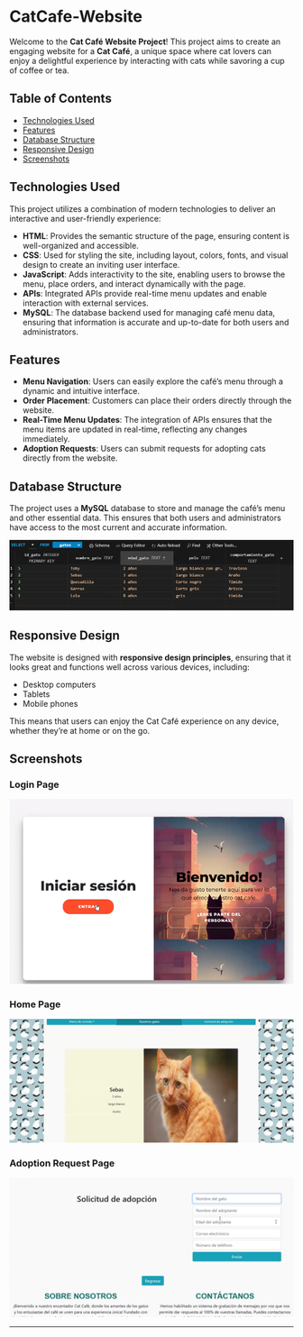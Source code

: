 # CatCafe-Website
Welcome to the **Cat Café Website Project**! This project aims to create an engaging website for a **Cat Café**, a unique space where cat lovers can enjoy a delightful experience by interacting with cats while savoring a cup of coffee or tea.

## Table of Contents
- [Technologies Used](#technologies-used)
- [Features](#features)
- [Database Structure](#database-structure)
- [Responsive Design](#responsive-design)
- [Screenshots](#screenshots)

## Technologies Used

This project utilizes a combination of modern technologies to deliver an interactive and user-friendly experience:

- **HTML**: Provides the semantic structure of the page, ensuring content is well-organized and accessible.
- **CSS**: Used for styling the site, including layout, colors, fonts, and visual design to create an inviting user interface.
- **JavaScript**: Adds interactivity to the site, enabling users to browse the menu, place orders, and interact dynamically with the page.
- **APIs**: Integrated APIs provide real-time menu updates and enable interaction with external services.
- **MySQL**: The database backend used for managing café menu data, ensuring that information is accurate and up-to-date for both users and administrators.

## Features

- **Menu Navigation**: Users can easily explore the café’s menu through a dynamic and intuitive interface.
- **Order Placement**: Customers can place their orders directly through the website.
- **Real-Time Menu Updates**: The integration of APIs ensures that the menu items are updated in real-time, reflecting any changes immediately.
- **Adoption Requests**: Users can submit requests for adopting cats directly from the website.

## Database Structure

The project uses a **MySQL** database to store and manage the café’s menu and other essential data. This ensures that both users and administrators have access to the most current and accurate information.


![Database Schema](https://github.com/DiegoAT11/CatCafe-Website/blob/main/imgs/Catcafe%20DB.png?raw=true)

## Responsive Design

The website is designed with **responsive design principles**, ensuring that it looks great and functions well across various devices, including:

- Desktop computers
- Tablets
- Mobile phones

This means that users can enjoy the Cat Café experience on any device, whether they’re at home or on the go.

## Screenshots

### Login Page
![Login Page](https://github.com/DiegoAT11/CatCafe-Website/blob/main/imgs/Login%20Page.png?raw=true)

### Home Page
![Main Page](https://github.com/DiegoAT11/CatCafe-Website/blob/main/imgs/Home%20Page.png?raw=true)

### Adoption Request Page
![Adoption Request Page](https://github.com/DiegoAT11/CatCafe-Website/blob/main/imgs/Adoption%20Application%20Page.png?raw=true)

---

